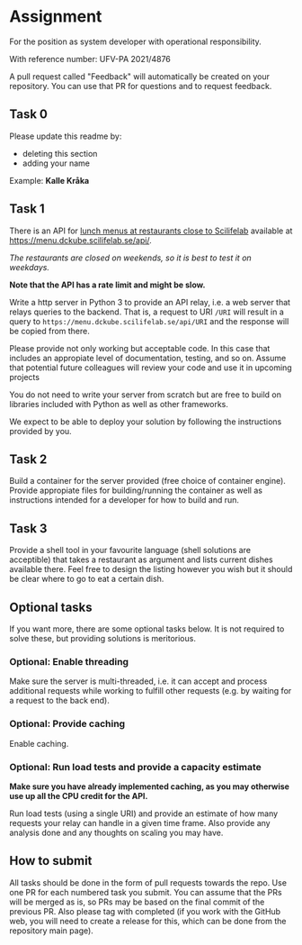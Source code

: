 # Assignment

For the position as system developer with operational responsibility.

With reference number: UFV-PA 2021/4876

A pull request called "Feedback" will automatically be created on your repository. You can use that PR for questions and to request feedback. 

## Task 0

Please update this readme by:
- deleting this section
- adding your name

Example: **Kalle Kråka**

## Task 1

There is an API for [lunch menus at restaurants close to Scilifelab](https://menu.dckube.scilifelab.se/) available at
https://menu.dckube.scilifelab.se/api/.


*The restaurants are closed on weekends, so it is best to test it on weekdays.*

**Note that the API has a rate limit and might be slow.**

Write a http server in Python 3 to provide an API relay,
i.e. a web server that relays queries to the backend. That is, a
request to URI `/URI` will result in a query to
`https://menu.dckube.scilifelab.se/api/URI` and the response will
be copied from there.

Please provide not only working but acceptable code. In this case that
includes an appropiate level of documentation, testing, and so on.
Assume that potential future colleagues will review your code and use it in upcoming projects


You do not need to write your server from scratch but are free to
build on libraries included with Python as well as other frameworks.

We expect to be able to deploy your solution by following the
instructions provided by you.


## Task 2

Build a container for the server provided (free choice of container
engine). Provide appropiate files for building/running the container
as well as instructions intended for a developer for how to build and run.

## Task 3

Provide a shell tool in your favourite language (shell solutions are
acceptible) that takes a restaurant as argument and lists current dishes
available there. Feel free to design the listing however you wish but
it should be clear where to go to eat a certain dish.

## Optional tasks

If you want more, there are some optional tasks below. It is not required to solve these,
but providing solutions is meritorious.

### Optional: Enable threading

Make sure the server is multi-threaded, i.e. it can accept and
process additional requests while working to fulfill
other requests (e.g. by waiting for a request to the back end).


### Optional: Provide caching
Enable caching.

### Optional: Run load tests and provide a capacity estimate

**Make sure you have already implemented caching, as you may otherwise use up all the CPU credit for the API.**

Run load tests (using a single URI) and provide an estimate of how
many requests your relay can handle in a given time frame. Also
provide any analysis done and any thoughts on scaling you may have.

## How to submit

All tasks should be done in the form of pull requests towards the repo. Use one PR for each numbered task you submit. You can assume that the PRs will be merged as is, so PRs may be based on the final commit of the previous PR. Also please tag with completed (if you work with the GitHub web, you will need to create a release for this, which can be done from the repository main page).

